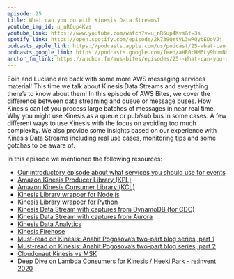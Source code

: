 ```yaml
---
episode: 25
title: What can you do with Kinesis Data Streams?
youtube_img_id: u_nR6up4Kvs
youtube_link: https://www.youtube.com/watch?v=u_nR6up4Kvs&t=3s
spotify_link: https://open.spotify.com/episode/2k739QYtVL3wRQybEDoVJj
podcasts_apple_link: https://podcasts.apple.com/us/podcast/25-what-can-you-do-with-kinesis-data-streams/id1585489017?i=1000552169058
podcasts_google_link: https://podcasts.google.com/feed/aHR0cHM6Ly9hbmNob3IuZm0vcy82YTMzMTJhMC9wb2RjYXN0L3Jzcw/episode/ZjhhOTY3NjYtYTA1Yy00MDQxLWIzYzEtNTk1YjNiMTViMTRk?sa=X&ved=0CAUQkfYCahcKEwi4n82V7vX3AhUAAAAAHQAAAAAQAQ 
anchor_fm_link: https://anchor.fm/aws-bites/episodes/25--What-can-you-do-with-Kinesis-Data-Streams-e1emi6q
---
```


Eoin and Luciano are back with some more AWS messaging services material! This time we talk about Kinesis Data Streams and everything there’s to know about them! In this episode of AWS Bites, we cover the difference between data streaming and queue or message buses. How Kinesis can let you process large batches of messages in near real time. Why you might use Kinesis as a queue or pub/sub bus in some cases. A few different ways to use Kinesis with the focus on avoiding too much complexity. We also provide some insights based on our experience with Kinesis Data Streams including real use cases, monitoring tips and some gotchas to be aware of.
   
In this episode we mentioned the following resources:

  - [Our introductory episode about what services you should use for events](https://www.youtube.com/watch?v=CG7uhkKftoY) 
  - [Amazon Kinesis Producer Library (KPL)](https://docs.aws.amazon.com/streams/latest/dev/developing-producers-with-kpl.html)
  - [Amazon Kinesis Consumer Library (KCL)](https://docs.aws.amazon.com/streams/latest/dev/shared-throughput-kcl-consumers.html)
  - [Kinesis Library wrapper for Node.js](https://github.com/awslabs/amazon-kinesis-client-nodejs)
  - [Kinesis Library wrapper for Python](https://github.com/awslabs/amazon-kinesis-client-python) 
  - [Kinesis Data Stream with captures from DynamoDB (for CDC)](https://docs.aws.amazon.com/amazondynamodb/latest/developerguide/kds.html)
  - [Kinesis Data Stream with captures from Aurora](https://docs.aws.amazon.com/AmazonRDS/latest/AuroraUserGuide/DBActivityStreams.Overview.html)
  - [Kinesis Data Analytics](https://aws.amazon.com/kinesis/data-analytics/)
  - [Kinesis Firehose](https://aws.amazon.com/kinesis/data-firehose/) 
  - [Must-read on Kinesis: Anahit Pogosova’s two-part blog series, part 1](https://dev.solita.fi/2020/05/28/kinesis-streams-part-1.html)
  - [Must-read on Kinesis: Anahit Pogosova’s two-part blog series, part 2](https://dev.solita.fi/2020/12/21/kinesis-streams-part-2.html)
  - [Cloudonaut Kinesis vs MSK](https://cloudonaut.io/versus/messaging/kinesis-data-streams-vs-msk/)
  - [Deep Dive on Lambda Consumers for Kinesis / Heeki Park - re:invent 2020](https://www.youtube.com/watch?v=tCYwc7-wwsU)
  